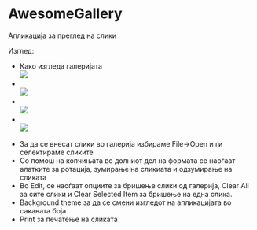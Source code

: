 AwesomeGallery
============
<p>Апликација за преглед на слики</p>

<p>Изглед:
<ul>
<li> Како изгледа галеријата <br />
<img src="http://i.imgur.com/ZSGqS0K.png" /> </li>
<li><br />
<img src="http://i.imgur.com/GFA5TbS.png" /> </li>
<li><br />
<img src="http://i.imgur.com/dJqfrHa.png" /> </li>
<li> <br />
<img src="http://i.imgur.com/S6aHEZI.png" /> </li>
</ul> 

<ul>
<li>За да се внесат слики во галерија избираме File->Open и ги селектираме сликите</li>
<li>Со помош на копчињата во долниот дел на формата се наоѓаат алатките за ротација, зумирање на сликиата и одзумирање на сликата</li>
<li>Во Edit, се наоѓаат опциите за бришење слики од галерија, Clear All за сите слики и Clear Selected Item за бришење на една слика.  </li>
<li>Background theme за да се смени изгледот на апликацијата во саканата боја </li>
<li>Print за печатење на сликата </li>
</ul>

</p>
